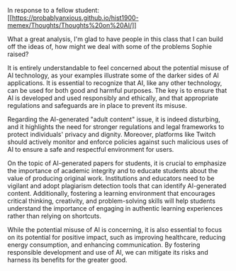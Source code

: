 In response to a fellow student: [[https://probablyanxious.github.io/hist1900-memex/Thoughts/Thoughts%20on%20AI/]]

What a great analysis, I'm glad to have people in this class that I can build off the ideas of, how might we deal with some of the problems Sophie raised?

It is entirely understandable to feel concerned about the potential misuse of AI technology, as your examples illustrate some of the darker sides of AI applications. It is essential to recognize that AI, like any other technology, can be used for both good and harmful purposes. The key is to ensure that AI is developed and used responsibly and ethically, and that appropriate regulations and safeguards are in place to prevent its misuse.

Regarding the AI-generated "adult content" issue, it is indeed disturbing, and it highlights the need for stronger regulations and legal frameworks to protect individuals' privacy and dignity. Moreover, platforms like Twitch should actively monitor and enforce policies against such malicious uses of AI to ensure a safe and respectful environment for users.

On the topic of AI-generated papers for students, it is crucial to emphasize the importance of academic integrity and to educate students about the value of producing original work. Institutions and educators need to be vigilant and adopt plagiarism detection tools that can identify AI-generated content. Additionally, fostering a learning environment that encourages critical thinking, creativity, and problem-solving skills will help students understand the importance of engaging in authentic learning experiences rather than relying on shortcuts.

While the potential misuse of AI is concerning, it is also essential to focus on its potential for positive impact, such as improving healthcare, reducing energy consumption, and enhancing communication. By fostering responsible development and use of AI, we can mitigate its risks and harness its benefits for the greater good.
